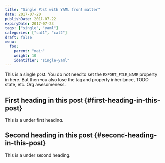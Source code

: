 ```yaml
---
title: "Single Post with YAML front matter"
date: 2017-07-20
publishDate: 2017-07-22
expiryDate: 2017-07-23
tags: ["single", "yaml"]
categories: ["cat1", "cat2"]
draft: false
menu:
  foo:
    parent: "main"
    weight: 10
    identifier: "single-yaml"
---
```


This is a single post. You do not need to set the `EXPORT_FILE_NAME`
property in here. But then you also lose the tag and property
inheritance, TODO state, etc. Org awesomeness.


## First heading in this post {#first-heading-in-this-post}

This is a under first heading.


## Second heading in this post {#second-heading-in-this-post}

This is a under second heading.

